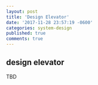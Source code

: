 ```yaml
---
layout: post
title: 'Design Elevator'
date: '2017-11-28 23:57:19 -0600'
categories: system-design
published: true
comments: true
---
```

## design elevator

TBD

